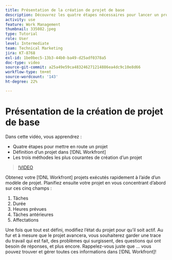 ```yaml
---
title: Présentation de la création de projet de base
description: Découvrez les quatre étapes nécessaires pour lancer un projet, la définition d’un projet et les trois méthodes les plus courantes pour créer un projet.
activity: use
feature: Work Management
thumbnail: 335082.jpeg
type: Tutorial
role: User
level: Intermediate
team: Technical Marketing
jira: KT-8768
exl-id: 1be0bec5-13b3-44b0-ba49-d25adf0378a5
doc-type: video
source-git-commit: a25a49e59ca483246271214886ea4dc9c10e8d66
workflow-type: tm+mt
source-wordcount: '143'
ht-degree: 22%

---
```


# Présentation de la création de projet de base

Dans cette vidéo, vous apprendrez :

* Quatre étapes pour mettre en route un projet
* Définition d’un projet dans [!DNL Workfront]
* Les trois méthodes les plus courantes de création d’un projet

>[!VIDEO](https://video.tv.adobe.com/v/335082/?quality=12&learn=on)

Obtenez votre [!DNL  Workfront] projets exécutés rapidement à l’aide d’un modèle de projet. Planifiez ensuite votre projet en vous concentrant d’abord sur ces cinq champs :

1. Tâches
1. Durée
1. Heures prévues
1. Tâches antérieures
1. Affectations

Une fois que tout est défini, modifiez l’état du projet pour qu’il soit actif. Au fur et à mesure que le projet avancera, vous souhaiterez garder une trace du travail qui est fait, des problèmes qui surgissent, des questions qui ont besoin de réponses, et plus encore. Rappelez-vous juste que ... vous pouvez trouver et gérer toutes ces informations dans [!DNL Workfront]!
